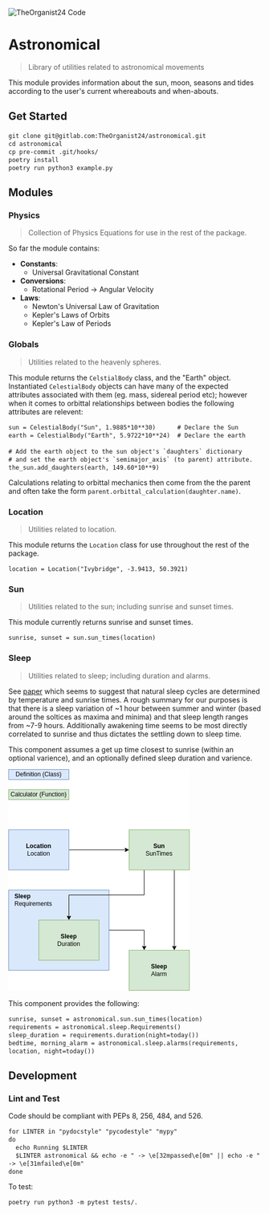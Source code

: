 ![TheOrganist24 Code](https://hosted.courtman.me.uk/img/logos/theorganist24_banner_code.png "TheOrganist24 Code")

# Astronomical
> Library of utilities related to astronomical movements

This module provides information about the sun, moon, seasons and tides according to the user's current whereabouts and when-abouts.


## Get Started
```
git clone git@gitlab.com:TheOrganist24/astronomical.git
cd astronomical
cp pre-commit .git/hooks/
poetry install
poetry run python3 example.py
```


## Modules
### Physics
> Collection of Physics Equations for use in the rest of the package.

So far the module contains:
* **Constants**:
  * Universal Gravitational Constant
* **Conversions**:
  * Rotational Period -> Angular Velocity
* **Laws**:
  * Newton's Universal Law of Gravitation
  * Kepler's Laws of Orbits
  * Kepler's Law of Periods


### Globals
> Utilities related to the heavenly spheres.

This module returns the `CelstialBody` class, and the "Earth" object. Instantiated `CelestialBody` objects can have many of the expected attributes associated with them (eg. mass, sidereal period etc); however when it comes to orbittal relationships between bodies the following attributes are relevent:

```
sun = CelestialBody("Sun", 1.9885*10**30)      # Declare the Sun
earth = CelestialBody("Earth", 5.9722*10**24)  # Declare the earth

# Add the earth object to the sun object's `daughters` dictionary
# and set the earth object's `semimajor_axis` (to parent) attribute.
the_sun.add_daughters(earth, 149.60*10**9)
```

Calculations relating to orbittal mechanics then come from the the parent and often take the form `parent.orbittal_calculation(daughter.name)`.


### Location
> Utilities related to location.

This module returns the `Location` class for use throughout the rest of the package.
```
location = Location("Ivybridge", -3.9413, 50.3921)
```


### Sun
> Utilities related to the sun; including sunrise and sunset times.

This module currently returns sunrise and sunset times.
```
sunrise, sunset = sun.sun_times(location)
```


### Sleep
> Utilities related to sleep; including duration and alarms.

See [paper](https://www.ncbi.nlm.nih.gov/pmc/articles/PMC4720388/) which seems to suggest that natural sleep cycles are determined by temperature and sunrise times.  A rough summary for our purposes is that there is a sleep variation of ~1 hour between summer and winter (based around the soltices as maxima and minima) and that sleep length ranges from ~7-9 hours.  Additionally awakening time seems to be most directly correlated to sunrise and thus dictates the settling down to sleep time.

This component assumes a get up time closest to sunrise (within an optional varience), and an optionally defined sleep duration and varience.

![Sleep Flow](img/sleep_flow.png "Sleep Flow")

This component provides the following:
```
sunrise, sunset = astronomical.sun.sun_times(location)
requirements = astronomical.sleep.Requirements()
sleep_duration = requirements.duration(night=today())
bedtime, morning_alarm = astronomical.sleep.alarms(requirements, location, night=today())
```


## Development
### Lint and Test
Code should be compliant with PEPs 8, 256, 484, and 526.
```
for LINTER in "pydocstyle" "pycodestyle" "mypy"
do 
  echo Running $LINTER
  $LINTER astronomical && echo -e " -> \e[32mpassed\e[0m" || echo -e " -> \e[31mfailed\e[0m"
done
```

To test:
```
poetry run python3 -m pytest tests/.
```
